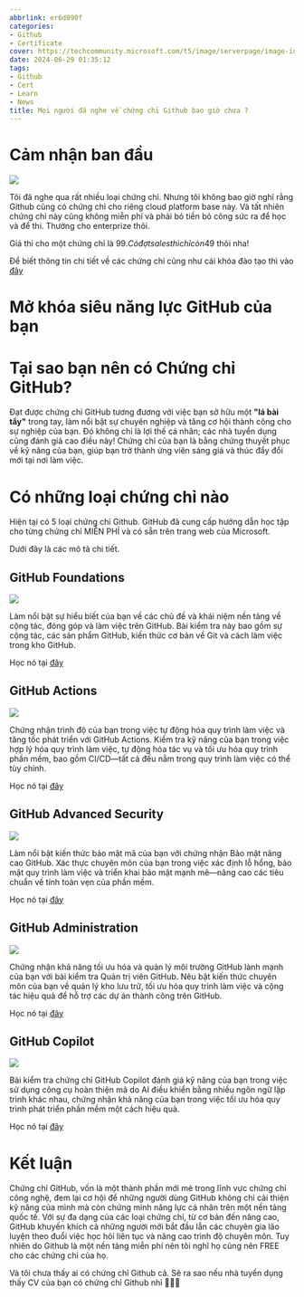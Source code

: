 ```yaml
---
abbrlink: er6d090f
categories:
- Github
- Certificate
cover: https://techcommunity.microsoft.com/t5/image/serverpage/image-id/581617iE02DFAAFF33C8DAD/image-size/original?v=v2&px=-1
date: 2024-06-29 01:35:12
tags:
- Github
- Cert
- Learn 
- News 
title: Mọi người đã nghe về chứng chỉ Github bao giờ chưa ?
---
```


# Cảm nhận ban đầu
![](https://images.ctfassets.net/wfutmusr1t3h/6eWM76bx8skN2B4Jpvkcil/3ccdafea4229f02802abbd9fc6634a3b/Certifiedtocat_full__2_.svg?w=468&q=75)

Tôi đã nghe qua rất nhiều loại chứng chỉ. Nhưng tôi không bao giờ nghĩ rằng Github cũng có chứng chỉ cho riêng cloud platform base này. Và tất nhiên chứng chỉ này cũng không miễn phí và phải bỏ tiền bỏ công sức ra để học và để thi. Thường cho enterprize thôi.

Giá thi cho một chứng chỉ là 99$. Có đợt sales thì chỉ còn 49$ thôi nha!

Để biết thông tin chi tiết về các chứng chỉ cũng như cái khóa đào tạo thì vào [đây](https://resources.github.com/learn/certifications/)

# Mở khóa siêu năng lực GitHub của bạn

# Tại sao bạn nên có Chứng chỉ GitHub?

Đạt được chứng chỉ GitHub tương đương với việc bạn sở hữu một **"lá bài tẩy"** trong tay, làm nổi bật sự chuyên nghiệp và tăng cơ hội thành công cho sự nghiệp của bạn. Đó không chỉ là lợi thế cá nhân; các nhà tuyển dụng cũng đánh giá cao điều này! Chứng chỉ của bạn là bằng chứng thuyết phục về kỹ năng của bạn, giúp bạn trở thành ứng viên sáng giá và thúc đẩy đổi mới tại nơi làm việc.

# Có những loại chứng chỉ nào
Hiện tại có 5 loại chứng chỉ Github. GitHub đã cung cấp hướng dẫn học tập cho từng chứng chỉ MIỄN PHÍ và có sẵn trên trang web của Microsoft.

Dưới đây là các mô tả chi tiết.

## GitHub Foundations
![](https://images.ctfassets.net/wfutmusr1t3h/1GLjOPbAzxSyIZy7Cvu2Do/4220986cedca60a0cb3eaa1ed21ca5fc/foundations-river-image__1_.png?w=768&q=75)

Làm nổi bật sự hiểu biết của bạn về các chủ đề và khái niệm nền tảng về cộng tác, đóng góp và làm việc trên GitHub. Bài kiểm tra này bao gồm sự cộng tác, các sản phẩm GitHub, kiến ​​thức cơ bản về Git và cách làm việc trong kho GitHub.

Học nó tại [đây](https://learn.microsoft.com/en-us/users/githubtraining/collections/o1njfe825p602p)


## GitHub Actions
![](https://images.ctfassets.net/wfutmusr1t3h/7xYtTWmQ24xRlS68Do9qiG/a785c50083a579f2530863c230198e98/actions-river-image__1_.png?w=768&q=75)

Chứng nhận trình độ của bạn trong việc tự động hóa quy trình làm việc và tăng tốc phát triển với GitHub Actions. Kiểm tra kỹ năng của bạn trong việc hợp lý hóa quy trình làm việc, tự động hóa tác vụ và tối ưu hóa quy trình phần mềm, bao gồm CI/CD—tất cả đều nằm trong quy trình làm việc có thể tùy chỉnh.

Học nó tại [đây](https://learn.microsoft.com/en-us/users/githubtraining/collections/n5p4a5z7keznp5)

## GitHub Advanced Security

![](https://images.ctfassets.net/wfutmusr1t3h/5M9NwUKdnHWu4dB6faTJQ4/6d9269fc0d320512836385cd706ca1f5/ghas-river-image__1_.png?w=768&q=75)

Làm nổi bật kiến ​​thức bảo mật mã của bạn với chứng nhận Bảo mật nâng cao GitHub. Xác thực chuyên môn của bạn trong việc xác định lỗ hổng, bảo mật quy trình làm việc và triển khai bảo mật mạnh mẽ—nâng cao các tiêu chuẩn về tính toàn vẹn của phần mềm.

Học nó tại [đây](https://learn.microsoft.com/en-us/users/githubtraining/collections/rqymc6yw8q5rey)

## GitHub Administration

![](https://images.ctfassets.net/wfutmusr1t3h/KdVTNopvz0GZy60xzXCq0/86148a36ddf27ea1d22226f0113b8711/admin-river-image__1_.png?w=768&q=75)

Chứng nhận khả năng tối ưu hóa và quản lý môi trường GitHub lành mạnh của bạn với bài kiểm tra Quản trị viên GitHub. Nêu bật kiến ​​thức chuyên môn của bạn về quản lý kho lưu trữ, tối ưu hóa quy trình làm việc và cộng tác hiệu quả để hỗ trợ các dự án thành công trên GitHub.

Học nó tại [đây](https://learn.microsoft.com/en-us/users/githubtraining/collections/mom7u1gzjdxw03)

## GitHub Copilot

![](https://images.ctfassets.net/wfutmusr1t3h/16DNDZjBQxyxijON2ciyMQ/291420cd4a3a38eaaee04c44da6aca80/gh-copilot__1_.jpg?w=768&q=75)

Bài kiểm tra chứng chỉ GitHub Copilot đánh giá kỹ năng của bạn trong việc sử dụng công cụ hoàn thiện mã do AI điều khiển bằng nhiều ngôn ngữ lập trình khác nhau, chứng nhận khả năng của bạn trong việc tối ưu hóa quy trình phát triển phần mềm một cách hiệu quả.

Học nó tại [đây](https://examregistration.github.com/waitlist/copilot)

# Kết luận

Chứng chỉ GitHub, vốn là một thành phần mới mẻ trong lĩnh vực chứng chỉ công nghệ, đem lại cơ hội để những người dùng GitHub không chỉ cải thiện kỹ năng của mình mà còn chứng minh năng lực cá nhân trên một nền tảng quốc tế. Với sự đa dạng của các loại chứng chỉ, từ cơ bản đến nâng cao, GitHub khuyến khích cả những người mới bắt đầu lẫn các chuyên gia lão luyện theo đuổi việc học hỏi liên tục và nâng cao trình độ chuyên môn. Tuy nhiên do Github là một nền tảng miễn phí nên tôi nghĩ họ cũng nên FREE cho các chứng chỉ của họ. 

Và tôi chưa thấy ai có chứng chỉ Github cả. Sẽ ra sao nếu nhà tuyển dụng thấy CV của bạn có chứng chỉ Github nhỉ 🤔🤔🤔